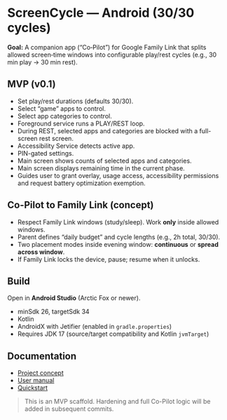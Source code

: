 # ScreenCycle — Android (30/30 cycles)

**Goal:** A companion app (“Co‑Pilot”) for Google Family Link that splits allowed screen‑time windows into configurable play/rest cycles (e.g., 30 min play → 30 min rest).

## MVP (v0.1)
- Set play/rest durations (defaults 30/30).
- Select “game” apps to control.
- Select app categories to control.
- Foreground service runs a PLAY/REST loop.
- During REST, selected apps and categories are blocked with a full-screen rest screen.
- Accessibility Service detects active app.
- PIN-gated settings.
- Main screen shows counts of selected apps and categories.
- Main screen displays remaining time in the current phase.
- Guides user to grant overlay, usage access, accessibility permissions and request battery optimization exemption.

## Co-Pilot to Family Link (concept)
- Respect Family Link windows (study/sleep). Work **only** inside allowed windows.
- Parent defines “daily budget” and cycle lengths (e.g., 2h total, 30/30).
- Two placement modes inside evening window: **continuous** or **spread across window**.
- If Family Link locks the device, pause; resume when it unlocks.

## Build
Open in **Android Studio** (Arctic Fox or newer).
- minSdk 26, targetSdk 34
- Kotlin
- AndroidX with Jetifier (enabled in `gradle.properties`)
- Requires JDK 17 (source/target compatibility and Kotlin `jvmTarget`)

## Documentation
- [Project concept](CONCEPT.md)
- [User manual](docs/index.md)
- [Quickstart](docs/quickstart.md)

> This is an MVP scaffold. Hardening and full Co-Pilot logic will be added in subsequent commits.
